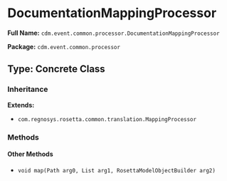 # DocumentationMappingProcessor

**Full Name:** `cdm.event.common.processor.DocumentationMappingProcessor`

**Package:** `cdm.event.common.processor`

## Type: Concrete Class

### Inheritance

**Extends:**
- `com.regnosys.rosetta.common.translation.MappingProcessor`

### Methods

#### Other Methods

- `void map(Path arg0, List arg1, RosettaModelObjectBuilder arg2)`

